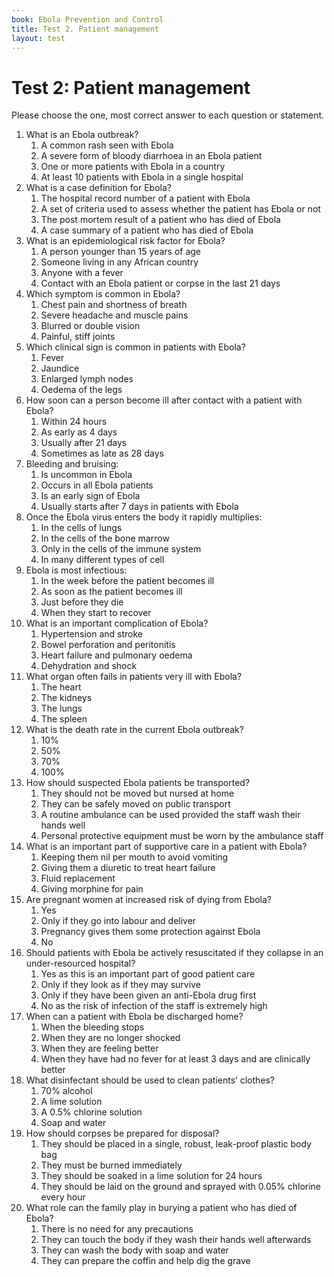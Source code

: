 ```yaml
---
book: Ebola Prevention and Control
title: Test 2. Patient management
layout: test
---
```


# Test 2: Patient management

Please choose the one, most correct answer to each question or statement.

1.	What is an Ebola outbreak?
	1.	A common rash seen with Ebola
	1.	A severe form of bloody diarrhoea in an Ebola patient
	1.	One or more patients with Ebola in a country
	1.	At least 10 patients with Ebola in a single hospital
2.	What is a case definition for Ebola?
	1.	The hospital record number of a patient with Ebola
	1.	A set of criteria used to assess whether the patient has Ebola or not
	1.	The post mortem result of a patient who has died of Ebola
	1.	A case summary of a patient who has died of Ebola
3.	What is an epidemiological risk factor for Ebola?
	1.	A person younger than 15 years of age
	1.	Someone living in any African country
	1.	Anyone with a fever 
	1.	Contact with an Ebola patient or corpse in the last 21 days
4.	Which symptom is common in Ebola?
	1.	Chest pain and shortness of breath
	1.	Severe headache and muscle pains
	1.	Blurred or double vision
	1.	Painful, stiff joints
5.	Which clinical sign is common in patients with Ebola?
	1.	Fever
	1.	Jaundice
	1.	Enlarged lymph nodes
	1.	Oedema of the legs
6.	How soon can a person become ill after contact with a patient with Ebola?
	1.	Within 24 hours
	1.	As early as 4 days
	1.	Usually after 21 days
	1.	Sometimes as late as 28 days
7.	Bleeding and bruising:
	1.	Is uncommon in Ebola
	1.	Occurs in all Ebola patients
	1.	Is an early sign of Ebola
	1.	Usually starts after 7 days in patients with Ebola
8.	Once the Ebola virus enters the body it rapidly multiplies:
	1.	In the cells of lungs
	1.	In the cells of the bone marrow
	1.	Only in the cells of the immune system
	1.	In many different types of cell
9.	Ebola is most infectious:
	1.	In the week before the patient becomes ill
	1.	As soon as the patient becomes ill
	1.	Just before they die
	1.	When they start to recover
10.	What is an important complication of Ebola?
	1.	Hypertension and stroke
	1.	Bowel perforation and peritonitis
	1.	Heart failure and pulmonary oedema
	1.	Dehydration and shock
11.	What organ often fails in patients very ill with Ebola?
	1.	The heart
	1.	The kidneys
	1.	The lungs
	1.	The spleen
12.	What is the death rate in the current Ebola outbreak?
	1.	10%
	1.	50%
	1.	70%
	1.	100%
13.	How should suspected Ebola patients be transported?
	1.	They should not be moved but nursed at home
	1.	They can be safely moved on public transport
	1.	A routine ambulance can be used provided the staff wash their hands well
	1.	Personal protective equipment must be worn by the ambulance staff
14.	What is an important part of supportive care in a patient with Ebola?
	1.	Keeping them nil per mouth to avoid vomiting
	1.	Giving them a diuretic to treat heart failure
	1.	Fluid replacement
	1.	Giving morphine for pain
15.	Are pregnant women at increased risk of dying from Ebola?
	1.	Yes
	1.	Only if they go into labour and deliver
	1.	Pregnancy gives them some protection against Ebola
	1.	No
16.	Should patients with Ebola be actively resuscitated if they collapse in an under-resourced hospital?
	1.	Yes as this is an important part of good patient care
	1.	Only if they look as if they may survive
	1.	Only if they have been given an anti-Ebola drug first
	1.	No as the risk of infection of the staff is extremely high
17.	When can a patient with Ebola be discharged home?
	1.	When the bleeding stops
	1.	When they are no longer shocked
	1.	When they are feeling better
	1.	When they have had no fever for at least 3 days and are clinically better
18.	What disinfectant should be used to clean patients’ clothes?
	1.	70% alcohol
	1.	A lime solution
	1.	A 0.5% chlorine solution
	1.	Soap and water
19.	How should corpses be prepared for disposal?
	1.	They should be placed in a single, robust, leak-proof plastic body bag
	1.	They must be burned immediately
	1.	They should be soaked in a lime solution for 24 hours
	1.	They should be laid on the ground and sprayed with 0.05% chlorine every hour
20.	What role can the family play in burying a patient who has died of Ebola?
	1.	There is no need for any precautions
	1.	They can touch the body if they wash their hands well afterwards
	1.	They can wash the body with soap and water
	1.	They can prepare the coffin and help dig the grave

